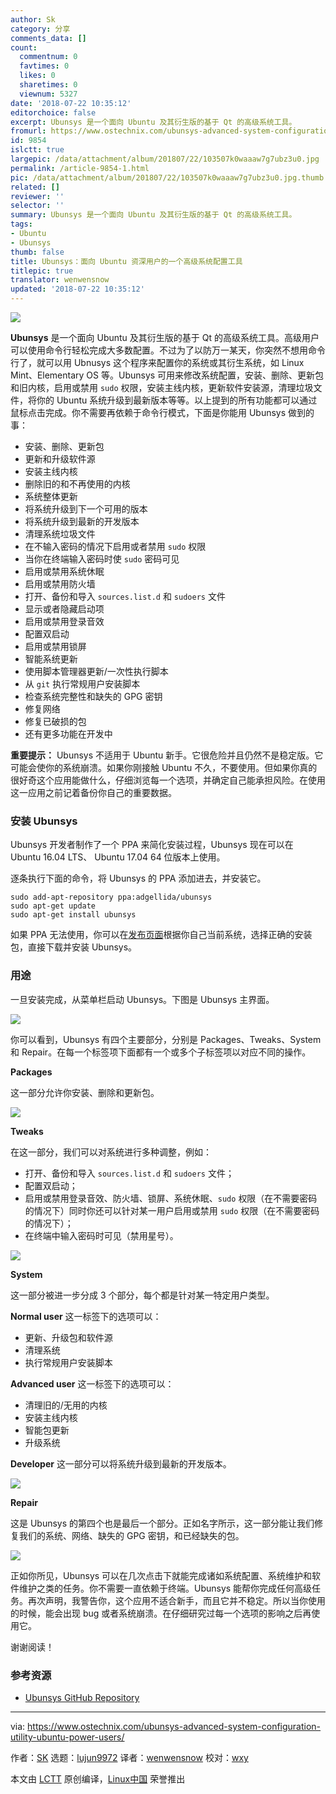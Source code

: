 ```yaml
---
author: Sk
category: 分享
comments_data: []
count:
  commentnum: 0
  favtimes: 0
  likes: 0
  sharetimes: 0
  viewnum: 5327
date: '2018-07-22 10:35:12'
editorchoice: false
excerpt: Ubunsys 是一个面向 Ubuntu 及其衍生版的基于 Qt 的高级系统工具。
fromurl: https://www.ostechnix.com/ubunsys-advanced-system-configuration-utility-ubuntu-power-users/
id: 9854
islctt: true
largepic: /data/attachment/album/201807/22/103507k0waaaw7g7ubz3u0.jpg
permalink: /article-9854-1.html
pic: /data/attachment/album/201807/22/103507k0waaaw7g7ubz3u0.jpg.thumb.jpg
related: []
reviewer: ''
selector: ''
summary: Ubunsys 是一个面向 Ubuntu 及其衍生版的基于 Qt 的高级系统工具。
tags:
- Ubuntu
- Ubunsys
thumb: false
title: Ubunsys：面向 Ubuntu 资深用户的一个高级系统配置工具
titlepic: true
translator: wenwensnow
updated: '2018-07-22 10:35:12'
---
```


![](/data/attachment/album/201807/22/103507k0waaaw7g7ubz3u0.jpg)


**Ubunsys** 是一个面向 Ubuntu 及其衍生版的基于 Qt 的高级系统工具。高级用户可以使用命令行轻松完成大多数配置。不过为了以防万一某天，你突然不想用命令行了，就可以用 Ubnusys 这个程序来配置你的系统或其衍生系统，如 Linux Mint、Elementary OS 等。Ubunsys 可用来修改系统配置，安装、删除、更新包和旧内核，启用或禁用 `sudo` 权限，安装主线内核，更新软件安装源，清理垃圾文件，将你的 Ubuntu 系统升级到最新版本等等。以上提到的所有功能都可以通过鼠标点击完成。你不需要再依赖于命令行模式，下面是你能用 Ubunsys 做到的事：


* 安装、删除、更新包
* 更新和升级软件源
* 安装主线内核
* 删除旧的和不再使用的内核
* 系统整体更新
* 将系统升级到下一个可用的版本
* 将系统升级到最新的开发版本
* 清理系统垃圾文件
* 在不输入密码的情况下启用或者禁用 `sudo` 权限
* 当你在终端输入密码时使 `sudo` 密码可见
* 启用或禁用系统休眠
* 启用或禁用防火墙
* 打开、备份和导入 `sources.list.d` 和 `sudoers` 文件
* 显示或者隐藏启动项
* 启用或禁用登录音效
* 配置双启动
* 启用或禁用锁屏
* 智能系统更新
* 使用脚本管理器更新/一次性执行脚本
* 从 `git` 执行常规用户安装脚本
* 检查系统完整性和缺失的 GPG 密钥
* 修复网络
* 修复已破损的包
* 还有更多功能在开发中


**重要提示：** Ubunsys 不适用于 Ubuntu 新手。它很危险并且仍然不是稳定版。它可能会使你的系统崩溃。如果你刚接触 Ubuntu 不久，不要使用。但如果你真的很好奇这个应用能做什么，仔细浏览每一个选项，并确定自己能承担风险。在使用这一应用之前记着备份你自己的重要数据。


### 安装 Ubunsys


Ubunsys 开发者制作了一个 PPA 来简化安装过程，Ubunsys 现在可以在 Ubuntu 16.04 LTS、 Ubuntu 17.04 64 位版本上使用。


逐条执行下面的命令，将 Ubunsys 的 PPA 添加进去，并安装它。



```
sudo add-apt-repository ppa:adgellida/ubunsys
sudo apt-get update
sudo apt-get install ubunsys

```

如果 PPA 无法使用，你可以在[发布页面](https://github.com/adgellida/ubunsys/releases)根据你自己当前系统，选择正确的安装包，直接下载并安装 Ubunsys。


### 用途


一旦安装完成，从菜单栏启动 Ubunsys。下图是 Ubunsys 主界面。


![](/data/attachment/album/201807/22/103517zihfr9fnllrvhvri.png)


你可以看到，Ubunsys 有四个主要部分，分别是 Packages、Tweaks、System 和 Repair。在每一个标签项下面都有一个或多个子标签项以对应不同的操作。


**Packages**


这一部分允许你安装、删除和更新包。


![](/data/attachment/album/201807/22/103520etslxszqcxqtccq3.png)


**Tweaks**


在这一部分，我们可以对系统进行多种调整，例如：


* 打开、备份和导入 `sources.list.d` 和 `sudoers` 文件；
* 配置双启动；
* 启用或禁用登录音效、防火墙、锁屏、系统休眠、`sudo` 权限（在不需要密码的情况下）同时你还可以针对某一用户启用或禁用 `sudo` 权限（在不需要密码的情况下）；
* 在终端中输入密码时可见（禁用星号）。


![](/data/attachment/album/201807/22/103523ppoc1mcqlb9ojjpp.png)


**System**


这一部分被进一步分成 3 个部分，每个都是针对某一特定用户类型。


**Normal user** 这一标签下的选项可以：


* 更新、升级包和软件源
* 清理系统
* 执行常规用户安装脚本


**Advanced user** 这一标签下的选项可以：


* 清理旧的/无用的内核
* 安装主线内核
* 智能包更新
* 升级系统


**Developer** 这一部分可以将系统升级到最新的开发版本。


![](/data/attachment/album/201807/22/103525zwhideeephd9b4eq.png)


**Repair**


这是 Ubunsys 的第四个也是最后一个部分。正如名字所示，这一部分能让我们修复我们的系统、网络、缺失的 GPG 密钥，和已经缺失的包。


![](/data/attachment/album/201807/22/103527ey7kkv6a56586cz5.png)


正如你所见，Ubunsys 可以在几次点击下就能完成诸如系统配置、系统维护和软件维护之类的任务。你不需要一直依赖于终端。Ubunsys 能帮你完成任何高级任务。再次声明，我警告你，这个应用不适合新手，而且它并不稳定。所以当你使用的时候，能会出现 bug 或者系统崩溃。在仔细研究过每一个选项的影响之后再使用它。


谢谢阅读！


### 参考资源


* [Ubunsys GitHub Repository](https://github.com/adgellida/ubunsys)




---


via: <https://www.ostechnix.com/ubunsys-advanced-system-configuration-utility-ubuntu-power-users/>


作者：[SK](https://www.ostechnix.com/author/sk/) 选题：[lujun9972](https://github.com/lujun9972) 译者：[wenwensnow](https://github.com/wenwensnow) 校对：[wxy](https://github.com/wxy)


本文由 [LCTT](https://github.com/LCTT/TranslateProject) 原创编译，[Linux中国](https://linux.cn/) 荣誉推出